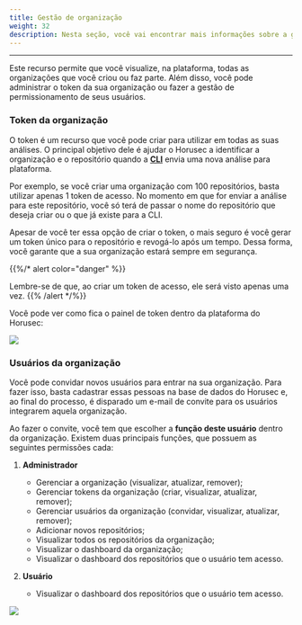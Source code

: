 ```yaml
---
title: Gestão de organização
weight: 32
description: Nesta seção, você vai encontrar mais informações sobre a gestão de organização.
---
```


---

Este recurso permite que você visualize, na plataforma, todas as organizações que você criou ou faz parte. Além disso, você pode administrar o token da sua organização ou fazer a gestão de permissionamento de seus usuários. 

###  Token da organização

O token é um recurso que você pode criar para utilizar em todas as suas análises. O principal objetivo dele é ajudar o Horusec a identificar a organização e o repositório quando a [**CLI**](/docs/pt-br/references/cli/) envia uma nova análise para plataforma.

Por exemplo, se você criar uma organização com 100 repositórios, basta utilizar apenas 1 token de acesso. No momento em que for enviar a análise para este repositório, você só terá de passar o nome do repositório que deseja criar ou o que já existe para a CLI.

Apesar de você ter essa opção de criar o token, o mais seguro é você gerar um token único para o repositório e revogá-lo após um tempo. Dessa forma, você garante que a sua organização estará sempre em segurança. 

{{%/* alert color="danger" %}}

Lembre-se de que, ao criar um token de acesso, ele será visto apenas uma vez.
{{% /alert */%}}

Você pode ver como fica o painel de token dentro da plataforma do Horusec:

![](/docs/ptbr/web/services/manager/organization-management/1-token-organization.gif)

### Usuários da organização

Você pode convidar novos usuários para entrar na sua organização. Para fazer isso, basta cadastrar essas pessoas na base de dados do Horusec e, ao final do processo, é disparado um e-mail de convite para os usuários integrarem aquela organização.  
   
Ao fazer o convite,  você tem que escolher a **função deste usuário** dentro da organização. Existem duas principais funções, que possuem as seguintes permissões cada:

1. **Administrador**

   * Gerenciar a organização \(visualizar, atualizar, remover\);
   * Gerenciar tokens da organização \(criar, visualizar, atualizar, remover\);
   * Gerenciar usuários da organização \(convidar, visualizar, atualizar, remover\);
   * Adicionar novos repositórios;
   * Visualizar todos os repositórios da organização;
   * Visualizar o dashboard da organização;
   * Visualizar o dashboard dos repositórios que o usuário tem acesso.

2. **Usuário**

   * Visualizar o dashboard dos repositórios que o usuário tem acesso.

![](/docs/ptbr/web/services/manager/organization-management/2-invite-user.gif)
